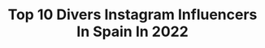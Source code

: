 ---
title: Top 10 Divers Instagram Influencers In Spain In 2022
description: >-
  Find top divers Instagram influencers in Spain in 2022. Most popular hashtags: #bodypositive #curvemodel #diversity.
platform: Instagram
hits: 202
text_top: See the best Instagram accounts on inBeat.
text_bottom: Our platform has 202 Instagram influencers like this in Spain for you to contact.
profiles:
  - username: "monica.g.mmexpression"
    fullname: >-
      Mónica Gu 🌻
    bio: >-
      Málaga Modelo #curvymodelsmonica 👠👠 Agencia @mmexpression 🎬Sevilla. 📩Colaboraciones. 🌻Inclusión, diversidad, visibilidad🌻
    location: "Spain"
    followers: 2813
    engagement: 1522
    commentsToLikes: 0.148606
    id: ckaos814iqir20i780wiroqbz
    verified: false
    hashtags: "#curvearesexy, #diversity, #silvermodel, #curvywoman"
  - username: "biancasusanaberry"
    fullname: >-
      SUSANA BIANCA
    bio: >-
      Curve Model.EveryBODYisBEAUTIFUL.🖤 Body positive. Diversity🤍. 🌍Mother agency: Miah 🇪🇸Miah managment/Mad Models/MasQmoda 🇳🇿Viviens Models 🇩🇪Curve
    location: "Spain"
    followers: 30317
    engagement: 475
    commentsToLikes: 0.016915
    id: ckap65fh2eh180i78nyl0wdfj
    verified: false
    hashtags: "#diversity, #beauty, #bodypositive, #curves"
  - username: "la_diversion_de_martina"
    fullname: >-
      Martina D’ Antiochia
    bio: >-
      Escritora y Youtuber. TIKTOK:3,6M YOUTUBE: 4M / Autora de: “La diversión de Martina” info@ladiversiondemartina.com #padrenohaymasqueuno
    location: "Spain"
    followers: 1006591
    engagement: 438
    commentsToLikes: 0.024206
    id: ck5pvqgzdj5c60i11lo8gocjy
    verified: true
    hashtags: "#enfrentadasotravez, #nosoyigual, #padrenohaymasqueuno2, #cambiodeinstituto"
  - username: "unpocodenash"
    fullname: >-
      Nash Wigutov
    bio: >-
      C O C I N E R A 🙅🏽 Domingos de BRUNCH 👇🏼 Veggie 🥦 + 🐟 Mother of cats 🐱 Open water scuba diver 🐋 unpocodenash@gmail.com 💌
    location: "Spain"
    followers: 46619
    engagement: 1023
    commentsToLikes: 0.018910
    id: ckaoy09ivfih00i780t1lw9ws
    verified: false
    hashtags: "#lifestyle, #organic, #instagood, #healthyliving"
  - username: "andrea.keynox"
    fullname: >-
      A N D R E A
    bio: >-
      Quiero ser artista, no musa. Fotografía EASD🖤 ♀️ Embajadora de @diversualshop 💦🔥🍑 #andreakeynox 🥀
    location: "Spain"
    followers: 6471
    engagement: 1076
    commentsToLikes: 0.010878
    id: ck5cchbcdhcz80i11u26rx0fs
    verified: false
    hashtags: "#portrait, #nude, #quarentinemood, #cuarentena"
  - username: "cristinarumi"
    fullname: >-
      Cristina Arumí🐬
    bio: >-
      Oceanographer, marine scientist, divemaster, scientific diver, nature nerd, dolphin & shark fanatic. Canary Islands 🌴
    location: "Spain"
    followers: 7903
    engagement: 459
    commentsToLikes: 0.043316
    id: ck0twqi3igfi20i19j8mb08xl
    verified: false
    hashtags: "#diving, #nature, #underwaterphotography, #conservation"
  - username: "plaza4ever"
    fullname: >-
      Toni gomez
    bio: >-
      España 🇪🇸 @diversur @dwindledistribution @almostskateboards @etniesskateboarding
    location: "Spain"
    followers: 2697
    engagement: 1400
    commentsToLikes: 0.083720
    id: ck6tluhei6nso0j71uf05hnx4
    verified: false
    hashtags: "#skateboardingisfun, #skateforfun, #skateboards, #skateboard"
  - username: "luciilanee"
    fullname: >-
      Lucía Elena | Panama
    bio: >-
      🪐 #Architect #Diver #Jumper 🦈 Marine heart 🌺 Ambassador @almedaswimwear Sigue mi emprendimiento de ecoturismo! Y Vámonos de viaje💥🥾🌎 @ecoatipanama
    location: "Spain"
    followers: 6033
    engagement: 601
    commentsToLikes: 0.054284
    id: ck55ozaj19ge70i11ialopbx3
    verified: false
    hashtags: "#ecoatipanama, #sivisitasnoensucies, #visitpanama, #earthpix"
  - username: "analisis_dxtivo"
    fullname: >-
      Análisis Dxtivo🏅
    bio: >-
      Esta cuenta llevará a cabo diversos ejercicios y análisis deportivos de fútbol y otros deportes. 🙋🏽‍♂️⚽️ @eroslamberto 📩 lambertoeros@gmail.com
    location: "Spain"
    followers: 37356
    engagement: 560
    commentsToLikes: 0.007430
    id: ck9harbnmds5n0j788uk0q4kc
    verified: false
    hashtags: "#futsalfeminino, #futsalteam, #footballers, #futebolarte"
  - username: "adrianrodd"
    fullname: >-
      Adrian Rodd
    bio: >-
      Film & creative director from Lanzarote based in Madrid. Inspired by diverse cultures, mostly amongst music, surf and urban culture @studio.bruma
    location: "Spain"
    followers: 9648
    engagement: 585
    commentsToLikes: 0.031294
    id: ck0w397b5s7vq0i199twh4zow
    verified: false
    hashtags: "#supercourt, #changeisateamsport"
---